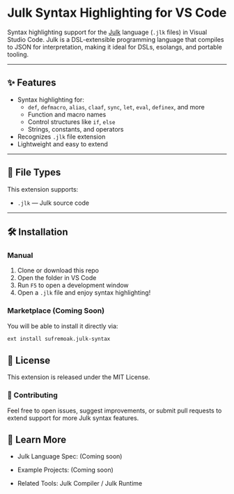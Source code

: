 # Julk Syntax Highlighting for VS Code

Syntax highlighting support for the [Julk](https://github.com/sufremoak/julk) language (`.jlk` files) in Visual Studio Code. Julk is a DSL-extensible programming language that compiles to JSON for interpretation, making it ideal for DSLs, esolangs, and portable tooling.

---

## ✨ Features

- Syntax highlighting for:
  - `def`, `defmacro`, `alias`, `claaf`, `sync`, `let`, `eval`, `definex`, and more
  - Function and macro names
  - Control structures like `if`, `else`
  - Strings, constants, and operators
- Recognizes `.jlk` file extension
- Lightweight and easy to extend

---

## 📁 File Types

This extension supports:

- `.jlk` — Julk source code

---

## 🛠 Installation

### Manual

1. Clone or download this repo
2. Open the folder in VS Code
3. Run `F5` to open a development window
4. Open a `.jlk` file and enjoy syntax highlighting!

### Marketplace (Coming Soon)

You will be able to install it directly via:

```bash
ext install sufremoak.julk-syntax
```


## 📜 License
This extension is released under the MIT License.

### 🤝 Contributing
Feel free to open issues, suggest improvements, or submit pull requests to extend support for more Julk syntax features.

## 🧠 Learn More
- Julk Language Spec: (Coming soon)

- Example Projects: (Coming soon)

- Related Tools: Julk Compiler / Julk Runtime

